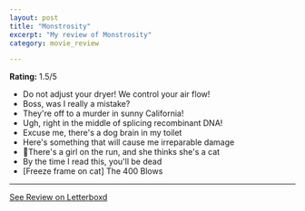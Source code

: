 ```yaml
---
layout: post
title: "Monstrosity"
excerpt: "My review of Monstrosity"
category: movie_review

---
```


**Rating:** 1.5/5

* Do not adjust your dryer! We control your air flow!
* Boss, was I really a mistake?
* They're off to a murder in sunny California!
* Ugh, right in the middle of splicing recombinant DNA!
* Excuse me, there's a dog brain in my toilet 
* Here's something that will cause me irreparable damage
*  🎵There's a girl on the run, and she thinks she's a cat
* By the time I read this, you'll be dead
* [Freeze frame on cat] The 400 Blows

<hr>

[See Review on Letterboxd](https://boxd.it/5fbs8T)
